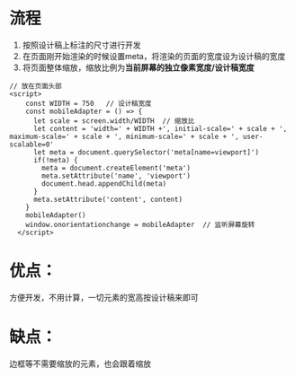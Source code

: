 # 流程
1. 按照设计稿上标注的尺寸进行开发
2. 在页面刚开始渲染的时候设置meta，将渲染的页面的宽度设为设计稿的宽度
3. 将页面整体缩放，缩放比例为**当前屏幕的独立像素宽度/设计稿宽度**
```
// 放在页面头部
<script>
    const WIDTH = 750   // 设计稿宽度
    const mobileAdapter = () => {
      let scale = screen.width/WIDTH  // 缩放比
      let content = 'width=' + WIDTH +', initial-scale=' + scale + ', maximum-scale=' + scale + ', minimum-scale=' + scale + ', user-scalable=0'
      let meta = document.querySelector('meta[name=viewport]')
      if(!meta) {
        meta = document.createElement('meta')
        meta.setAttribute('name', 'viewport')
        document.head.appendChild(meta)
      } 
      meta.setAttribute('content', content)
    }
    mobileAdapter()
    window.onorientationchange = mobileAdapter  // 监听屏幕旋转
  </script> 
```

# 优点：
方便开发，不用计算，一切元素的宽高按设计稿来即可

# 缺点：
边框等不需要缩放的元素，也会跟着缩放

